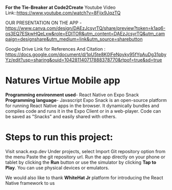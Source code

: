**For the Tie-Breaker at Code2Create**
Youtube Video Link::https://www.youtube.com/watch?v=8Fijx9JqzTQ



OUR PRESENTATION ON THE APP - https://www.canva.com/design/DAEzJcsyrTQ/share/preview?token=k1aq6-os3EQ7ESkwHQeLxw&role=EDITOR&utm_content=DAEzJcsyrTQ&utm_campaign=designshare&utm_medium=link&utm_source=sharebutton


 
 Google Drive Link for References And Citation : https://docs.google.com/document/d/1pU5te8K0lFeNpyky95fYpAuDg31pbyYz/edit?usp=sharing&ouid=104281140717888378770&rtpof=true&sd=true
 
 
 
# Natures Virtue Mobile app
**Programming environment used**- React Native on Expo Snack
**Programming language**- Javascript
Expo Snack is an open-source platform for running React Native apps in the browser. It dynamically bundles and compiles code and runs it in the Expo Client or in a web-player. Code can be saved as "Snacks" and easily shared with others. 

# Steps to run this project:


Visit snack.exp.dev
Under projects, select Import Git repository option from the menu
Paste the git repository url.
Run the app directly on your phone or tablet by clicking the **Run** button or use the simulator by clicking **Tap to Play**. 
You can use physical devices or emulators.
 
 
 
 We would also like to thank **WhiteHat Jr** platform for introducing the React Native framework to us
 
